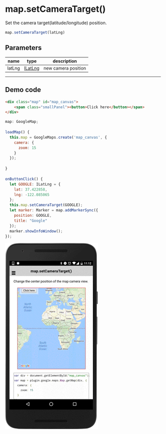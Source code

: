 # map.setCameraTarget()

Set the camera target(latitude/longitude) position.

```typescript
map.setCameraTarget(latLng)
```

## Parameters

name      | type                             | description
----------|----------------------------------|---------------------------------------
latLng    | [ILatLng](../ilatlng/README.md)  | new camera position

----------------------------------------------------------------------------------------------------------

## Demo code

```html
<div class="map" id="map_canvas">
    <span class="smallPanel"><button>Click here</button></span>
</div>
```

```js
map: GoogleMap;

loadMap() {
  this.map = GoogleMaps.create('map_canvas', {
    camera: {
      zoom: 15
    }
  });

}

onButtonClick() {
  let GOOGLE: ILatLng = {
    lat: 37.422858,
    lng: -122.085065
  };
  this.map.setCameraTarget(GOOGLE);
  let marker: Marker = map.addMarkerSync({
    position: GOOGLE,
    title: "Google"
  });
  marker.showInfoWindow();
});

```

![](image.gif)
